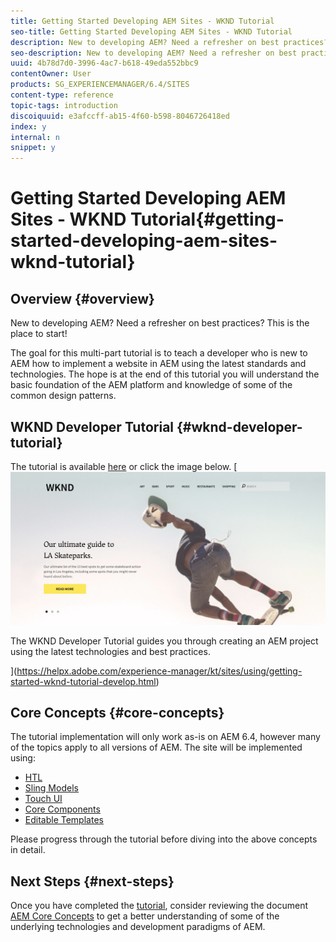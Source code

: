 ```yaml
---
title: Getting Started Developing AEM Sites - WKND Tutorial
seo-title: Getting Started Developing AEM Sites - WKND Tutorial
description: New to developing AEM? Need a refresher on best practices? This is the place to start! The goal for this multi-part tutorial is to teach a developer who is new to AEM how to implement a website in AEM using the latest standards and technologies.
seo-description: New to developing AEM? Need a refresher on best practices? This is the place to start! The goal for this multi-part tutorial is to teach a developer who is new to AEM how to implement a website in AEM using the latest standards and technologies.
uuid: 4b78d7d0-3996-4ac7-b618-49eda552bbc9
contentOwner: User
products: SG_EXPERIENCEMANAGER/6.4/SITES
content-type: reference
topic-tags: introduction
discoiquuid: e3afccff-ab15-4f60-b598-8046726418ed
index: y
internal: n
snippet: y
---
```


# Getting Started Developing AEM Sites - WKND Tutorial{#getting-started-developing-aem-sites-wknd-tutorial}

## Overview {#overview}

New to developing AEM? Need a refresher on best practices? This is the place to start!

The goal for this multi-part tutorial is to teach a developer who is new to AEM how to implement a website in AEM using the latest standards and technologies. The hope is at the end of this tutorial you will understand the basic foundation of the AEM platform and knowledge of some of the common design patterns.

## WKND Developer Tutorial {#wknd-developer-tutorial}

The tutorial is available [here](https://helpx.adobe.com/experience-manager/kt/sites/using/getting-started-wknd-tutorial-develop.html) or click the image below.
[ ![](assets/screen_shot_2018-11-23at152453.png)

The WKND Developer Tutorial guides you through creating an AEM project using the latest technologies and best practices.

](https://helpx.adobe.com/experience-manager/kt/sites/using/getting-started-wknd-tutorial-develop.html)

## Core Concepts {#core-concepts}

The tutorial implementation will only work as-is on AEM 6.4, however many of the topics apply to all versions of AEM. The site will be implemented using:

* [HTL](https://helpx.adobe.com/experience-manager/htl/user-guide.html)
* [Sling Models](https://sling.apache.org/documentation/bundles/models.html)
* [Touch UI](../../../sites/developing/using/touch-ui-concepts.md)
* [Core Components](https://helpx.adobe.com/experience-manager/core-components/user-guide.html)
* [Editable Templates](../../../sites/developing/using/page-templates-editable.md)

Please progress through the tutorial before diving into the above concepts in detail.

## Next Steps {#next-steps}

Once you have completed the [tutorial](https://helpx.adobe.com/experience-manager/kt/sites/using/getting-started-wknd-tutorial-develop.html), consider reviewing the document [AEM Core Concepts](../../../sites/developing/using/the-basics.md) to get a better understanding of some of the underlying technologies and development paradigms of AEM.

